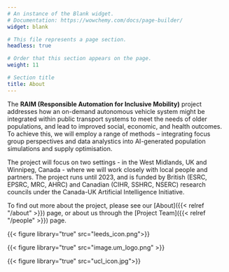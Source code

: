 ```yaml
---
# An instance of the Blank widget.
# Documentation: https://wowchemy.com/docs/page-builder/
widget: blank

# This file represents a page section.
headless: true

# Order that this section appears on the page.
weight: 11

# Section title
title: About
---
```


The <strong>RAIM (Responsible Automation for Inclusive Mobility)</strong> project addresses how an on-demand autonomous vehicle system might be integrated within public transport systems to meet the needs of older populations, and lead to improved social, economic, and health outcomes. To achieve this, we will employ a range of methods – integrating focus group perspectives and data analystics into AI-generated population simulations and supply optimisation. 

The project will focus on two settings - in the West Midlands, UK and Winnipeg, Canada - where we will work closely with local people and partners. The project runs until 2023, and is funded by British (ESRC, EPSRC, MRC, AHRC) and Canadian (CIHR, SSHRC, NSERC) research councils under the Canada-UK Artificial Intelligence Initiative. 

To find out more about the project, please see our [About]({{< relref "/about" >}}) page, or about us through the [Project Team]({{< relref "/people" >}}) page.

{{< figure library="true" src="leeds_icon.png">}}

{{< figure library="true" src="image.um_logo.png" >}}

{{< figure library="true" src="ucl_icon.jpg">}}
